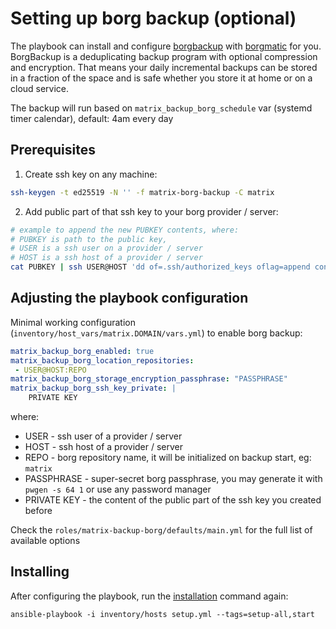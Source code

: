 # Setting up borg backup (optional)

The playbook can install and configure [borgbackup](https://www.borgbackup.org/) with [borgmatic](https://torsion.org/borgmatic/) for you.
BorgBackup is a deduplicating backup program with optional compression and encryption.
That means your daily incremental backups can be stored in a fraction of the space and is safe whether you store it at home or on a cloud service.

The backup will run based on `matrix_backup_borg_schedule` var (systemd timer calendar), default: 4am every day

## Prerequisites

1. Create ssh key on any machine:

```bash
ssh-keygen -t ed25519 -N '' -f matrix-borg-backup -C matrix
```

2. Add public part of that ssh key to your borg provider / server:

```bash
# example to append the new PUBKEY contents, where:
# PUBKEY is path to the public key,
# USER is a ssh user on a provider / server
# HOST is a ssh host of a provider / server
cat PUBKEY | ssh USER@HOST 'dd of=.ssh/authorized_keys oflag=append conv=notrunc'
```

## Adjusting the playbook configuration

Minimal working configuration (`inventory/host_vars/matrix.DOMAIN/vars.yml`) to enable borg backup:

```yaml
matrix_backup_borg_enabled: true
matrix_backup_borg_location_repositories:
 - USER@HOST:REPO
matrix_backup_borg_storage_encryption_passphrase: "PASSPHRASE"
matrix_backup_borg_ssh_key_private: |
	PRIVATE KEY
```

where:

* USER - ssh user of a provider / server
* HOST - ssh host of a provider / server
* REPO - borg repository name, it will be initialized on backup start, eg: `matrix`
* PASSPHRASE - super-secret borg passphrase, you may generate it with `pwgen -s 64 1` or use any password manager
* PRIVATE KEY - the content of the public part of the ssh key you created before

Check the `roles/matrix-backup-borg/defaults/main.yml` for the full list of available options

## Installing

After configuring the playbook, run the [installation](installing.md) command again:

```
ansible-playbook -i inventory/hosts setup.yml --tags=setup-all,start
```
